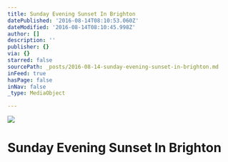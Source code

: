 ```yaml
---
title: Sunday Evening Sunset In Brighton
datePublished: '2016-08-14T08:10:53.060Z'
dateModified: '2016-08-14T08:10:45.998Z'
author: []
description: ''
publisher: {}
via: {}
starred: false
sourcePath: _posts/2016-08-14-sunday-evening-sunset-in-brighton.md
inFeed: true
hasPage: false
inNav: false
_type: MediaObject

---
```

![](https://the-grid-user-content.s3-us-west-2.amazonaws.com/b2ae041c-74ed-46cf-80dd-0ddf37659320.jpg)

# Sunday Evening Sunset In Brighton